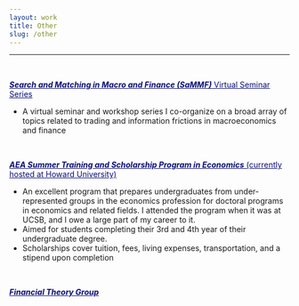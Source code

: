 ```yaml
---
layout: work
title: Other
slug: /other
---
```


---

<br />

<a style="color: #0b0e73" href="https://sammf.com" target="_blank" rel="noopener noreferrer" color="blue">***Search and Matching in Macro and Finance (SaMMF)*** Virtual Seminar Series</a> 
- A virtual seminar and workshop series I co-organize on a broad array of topics related to trading and information frictions in macroeconomics and finance

<br>

<a style="color: #0b0e73" href="https://www.aeaweb.org/about-aea/committees/aeasp" target="_blank" rel="noopener noreferrer" color="blue">***AEA Summer Training and Scholarship Program in Economics*** (currently hosted at Howard University)</a> 
- An excellent program that prepares undergraduates from under-represented groups in the economics profession for doctoral programs in economics and related fields. I attended the program when it was at UCSB, and I owe a large part of my career to it.
- Aimed for students completing their 3rd and 4th year of their undergraduate degree. 
- Scholarships cover tuition, fees, living expenses, transportation, and a stipend upon completion

<br />

<a style="color: #0b0e73" href="https://www.financetheory.org/" target="_blank" rel="noopener noreferrer" color="blue">***Financial Theory Group*** </a> 

